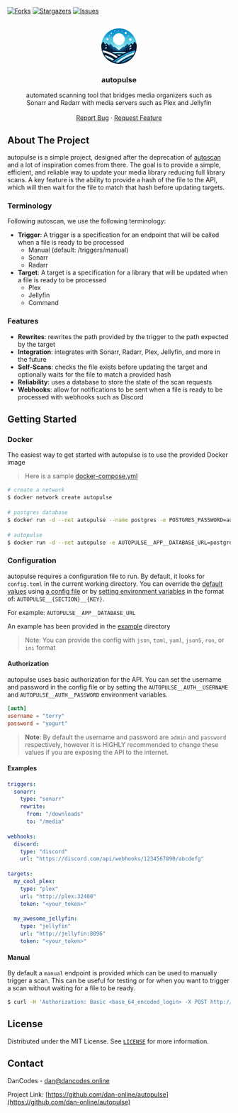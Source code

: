 [![Forks][forks-shield]][forks-url]
[![Stargazers][stars-shield]][stars-url]
[![Issues][issues-shield]][issues-url]

<br />
<div align="center">
<a href="https://github.com/dan-online/autopulse">
  <img src="assets/logo.webp" alt="Logo" width="80" height="80">
</a>

<h3 align="center">autopulse</h3>
  <p align="center">
    automated scanning tool that bridges media organizers such as<br/> Sonarr and Radarr with media servers such as Plex and Jellyfin
    <br />
    <br />
    <a href="https://github.com/dan-online/autopulse/issues">Report Bug</a>
    ·
    <a href="https://github.com/dan-online/autopulse/issues">Request Feature</a>
  </p>
</div>


## About The Project

autopulse is a simple project, designed after the deprecation of [autoscan](https://github.com/Cloudbox/autoscan) and a lot of inspiration comes from there. The goal is to provide a simple, efficient, and reliable way to update your media library reducing full library scans. A key feature is the ability to provide a hash of the file to the API, which will then wait for the file to match that hash before updating targets.

### Terminology

Following autoscan, we use the following terminology:
- **Trigger**: A trigger is a specification for an endpoint that will be called when a file is ready to be processed
  - Manual (default: /triggers/manual)
  - Sonarr
  - Radarr
- **Target**: A target is a specification for a library that will be updated when a file is ready to be processed
  - Plex
  - Jellyfin
  - Command

### Features

- **Rewrites**: rewrites the path provided by the trigger to the path expected by the target
- **Integration**: integrates with Sonarr, Radarr, Plex, Jellyfin, and more in the future
- **Self-Scans**: checks the file exists before updating the target and optionally waits for the file to match a provided hash
- **Reliability**: uses a database to store the state of the scan requests
- **Webhooks**: allow for notifications to be sent when a file is ready to be processed with webhooks such as Discord

## Getting Started

### Docker

The easiest way to get started with autopulse is to use the provided Docker image

> Here is a sample [docker-compose.yml](docker/docker-compose.yml)

```bash
# create a network
$ docker network create autopulse

# postgres database
$ docker run -d --net autopulse --name postgres -e POSTGRES_PASSWORD=autopulse -e POSTGRES_DB=autopulse postgres:alpine

# autopulse
$ docker run -d --net autopulse -e AUTOPULSE__APP__DATABASE_URL=postgres://postgres:autopulse@postgresql/autopulse --name autopulse danonline/autopulse
```

### Configuration

autopulse requires a configuration file to run. By default, it looks for `config.toml` in the current working directory. You can override the [default values](default.toml) using [a config file](example/config.toml) or by [setting environment variables](example/docker-compose.yml) in the format of: ``AUTOPULSE__{SECTION}__{KEY}``. 

For example: `AUTOPULSE__APP__DATABASE_URL`

An example has been provided in the [example](example) directory

> Note: You can provide the config with `json`, `toml`, `yaml`, `json5`, `ron`, or `ini` format

#### Authorization

autopulse uses basic authorization for the API. You can set the username and password in the config file or by setting the `AUTOPULSE__AUTH__USERNAME` and `AUTOPULSE__AUTH__PASSWORD` environment variables.

```toml
[auth]
username = "terry"
password = "yogurt"
```

> **Note**: By default the username and password are `admin` and `password` respectively, however it is HIGHLY recommended to change these values if you are exposing the API to the internet.

#### Examples

```yaml
triggers:
  sonarr:
    type: "sonarr"
    rewrite:
      from: "/downloads"
      to: "/media"

webhooks:
  discord:
    type: "discord"
    url: "https://discord.com/api/webhooks/1234567890/abcdefg"

targets:
  my_cool_plex:
    type: "plex"
    url: "http://plex:32400"
    token: "<your_token>"

  my_awesome_jellyfin:
    type: "jellyfin"
    url: "http://jellyfin:8096"
    token: "<your_token>"
```

#### Manual

By default a `manual` endpoint is provided which can be used to manually trigger a scan. This can be useful for testing or for when you want to trigger a scan without waiting for a file to be ready.

```bash
$ curl -H 'Authorization: Basic <base_64_encoded_login> -X POST http://localhost:8080/manual?path=/path/to/file&hash=1234567890
```

## License

Distributed under the MIT License. See [`LICENSE`](https://dancodes.mit-license.org/) for more information.

## Contact

DanCodes - <dan@dancodes.online>

Project Link: [https://github.com/dan-online/autopulse](https://github.com/dan-online/autopulse)

[contributors-shield]: https://img.shields.io/github/contributors/dan-online/autopulse.svg?style=for-the-badge
[contributors-url]: https://github.com/dan-online/autopulse/graphs/contributors
[forks-shield]: https://img.shields.io/github/forks/dan-online/autopulse.svg?style=for-the-badge
[forks-url]: https://github.com/dan-online/autopulse/network/members
[stars-shield]: https://img.shields.io/github/stars/dan-online/autopulse.svg?style=for-the-badge
[stars-url]: https://github.com/dan-online/autopulse/stargazers
[issues-shield]: https://img.shields.io/github/issues/dan-online/autopulse.svg?style=for-the-badge
[issues-url]: https://github.com/dan-online/autopulse/issues
